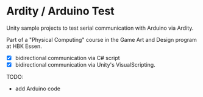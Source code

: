 # Ardity / Arduino Test

Unity sample projects to test serial communication with Arduino via Ardity.

Part of a "Physical Computing" course in the Game Art and Design program at HBK Essen.

- [x] bidirectional communication via C# script
- [x] bidirectional communication via Unity's VisualScripting.

TODO:
- add Arduino code
